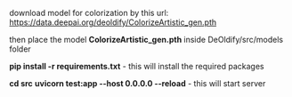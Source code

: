 download model for colorization by this url: https://data.deepai.org/deoldify/ColorizeArtistic_gen.pth

then place the model **ColorizeArtistic_gen.pth** inside DeOldify/src/models folder

**pip install -r requirements.txt**
      - this will install the required packages

**cd src**
**uvicorn test:app --host 0.0.0.0 --reload**
    - this will start server